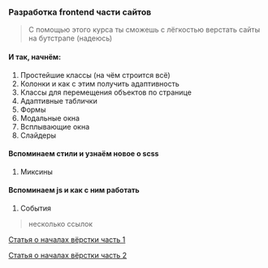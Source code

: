 ### Разработка frontend части сайтов ###
> С помощью этого курса ты сможешь с лёгкостью верстать сайты на бутстрапе (надеюсь)
>
#### И так, начнём: ####
  1. Простейшие классы (на чём строится всё)
  2. Колонки и как с этим получить адаптивность
  3. Классы для перемещения объектов по странице
  4. Адаптивные таблички
  5. Формы
  6. Модальные окна
  7. Всплывающие окна
  8. Слайдеры

#### Вспоминаем стили и узнаём новое о scss ####
  1. Миксины

#### Вспоминаем js и как с ним работать ####
  1. События

> несколько ссылок
>
[Статья о началах вёрстки часть 1](https://medium.com/russian/%D0%BE%D1%82-%D0%BD%D1%83%D0%BB%D1%8F-%D0%B4%D0%BE-%D0%B3%D0%B5%D1%80%D0%BE%D1%8F-front-enda-%D1%87%D0%B0%D1%81%D1%82%D1%8C-1-f524d668f328 "Статья о началах вёрстки часть 1")

[Статья о началах вёрстки часть 2](https://medium.com/russian/%D0%BE%D1%82-%D0%BD%D1%83%D0%BB%D1%8F-%D0%B4%D0%BE-%D0%B3%D0%B5%D1%80%D0%BE%D1%8F-%D1%84%D1%80%D0%BE%D0%BD%D1%82%D0%B5%D0%BD%D0%B4%D0%B0-%D1%87%D0%B0%D1%81%D1%82%D1%8C-2-25f19e56eb29 "Статья о началах вёрстки часть 2")
